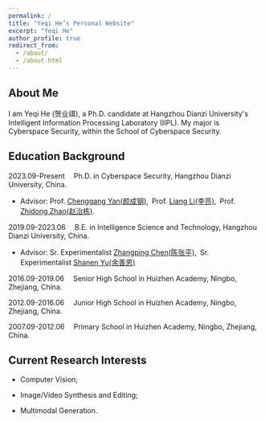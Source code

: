 ```yaml
---
permalink: /
title: "Yeqi He’s Personal Website"
excerpt: "Yeqi He"
author_profile: true
redirect_from: 
  - /about/
  - /about.html
---
```


About Me
------

I am Yeqi He (贺业祺), a Ph.D. candidate at Hangzhou Dianzi University's Intelligent Information Processing Laboratory (IIPL).​ My major is Cyberspace Security, within the School of Cyberspace Security.

Education Background
------

2023.09-Present  &ensp;&ensp;Ph.D. in Cyberspace Security, Hangzhou Dianzi University, China.

- Advisor: Prof. [Chenggang Yan(颜成钢)](https://faculty.hdu.edu.cn/txgxxy/ycg/main.htm),&ensp;Prof. [Liang Li(李亮)](https://vipl.ict.ac.cn/people/lliang/),&ensp;Prof. [Zhidong Zhao(赵治栋)](https://faculty.hdu.edu.cn/wlkjaqxy/zzd/main.htm).

2019.09-2023.06  &ensp;&ensp;B.E. in Intelligence Science and Technology, Hangzhou Dianzi University, China.

- Advisor: Sr. Experimentalist [Zhangping Chen(陈张平)](https://faculty.hdu.edu.cn/zdhxy/czp/main.htm),&ensp;Sr. Experimentalist [Shanen Yu(余善恩)](https://faculty.hdu.edu.cn/zdhxy/yse/main.htm)

2016.09-2019.06  &ensp;&ensp;Senior High School in Huizhen Academy, Ningbo, Zhejiang, China.

2012.09-2016.06  &ensp;&ensp;Junior High School in Huizhen Academy, Ningbo, Zhejiang, China.

2007.09-2012.06  &ensp;&ensp;Primary School in Huizhen Academy, Ningbo, Zhejiang, China.

Current Research Interests
------

- Computer Vision;

- Image/Video Synthesis and Editing;

- Multimodal Generation.
